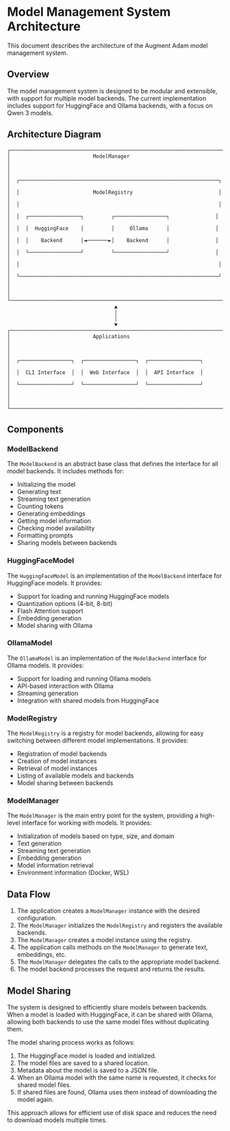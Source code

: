 # Model Management System Architecture

This document describes the architecture of the Augment Adam model management system.

## Overview

The model management system is designed to be modular and extensible, with support for multiple model backends. The current implementation includes support for HuggingFace and Ollama backends, with a focus on Qwen 3 models.

## Architecture Diagram

```
┌───────────────────────────────────────────────────────────────────────┐
│                           ModelManager                                 │
│                                                                       │
│  ┌─────────────────────────────────────────────────────────────────┐  │
│  │                        ModelRegistry                            │  │
│  │                                                                 │  │
│  │  ┌─────────────────┐         ┌─────────────────┐               │  │
│  │  │  HuggingFace    │         │     Ollama      │               │  │
│  │  │    Backend      │◄───────►│    Backend      │               │  │
│  │  └─────────────────┘         └─────────────────┘               │  │
│  │                                                                 │  │
│  └─────────────────────────────────────────────────────────────────┘  │
│                                                                       │
└───────────────────────────────────────────────────────────────────────┘
                                   ▲
                                   │
                                   │
                                   ▼
┌───────────────────────────────────────────────────────────────────────┐
│                           Applications                                 │
│                                                                       │
│  ┌─────────────────┐  ┌─────────────────┐  ┌─────────────────┐        │
│  │  CLI Interface  │  │  Web Interface  │  │  API Interface  │        │
│  └─────────────────┘  └─────────────────┘  └─────────────────┘        │
│                                                                       │
└───────────────────────────────────────────────────────────────────────┘
```

## Components

### ModelBackend

The `ModelBackend` is an abstract base class that defines the interface for all model backends. It includes methods for:

- Initializing the model
- Generating text
- Streaming text generation
- Counting tokens
- Generating embeddings
- Getting model information
- Checking model availability
- Formatting prompts
- Sharing models between backends

### HuggingFaceModel

The `HuggingFaceModel` is an implementation of the `ModelBackend` interface for HuggingFace models. It provides:

- Support for loading and running HuggingFace models
- Quantization options (4-bit, 8-bit)
- Flash Attention support
- Embedding generation
- Model sharing with Ollama

### OllamaModel

The `OllamaModel` is an implementation of the `ModelBackend` interface for Ollama models. It provides:

- Support for loading and running Ollama models
- API-based interaction with Ollama
- Streaming generation
- Integration with shared models from HuggingFace

### ModelRegistry

The `ModelRegistry` is a registry for model backends, allowing for easy switching between different model implementations. It provides:

- Registration of model backends
- Creation of model instances
- Retrieval of model instances
- Listing of available models and backends
- Model sharing between backends

### ModelManager

The `ModelManager` is the main entry point for the system, providing a high-level interface for working with models. It provides:

- Initialization of models based on type, size, and domain
- Text generation
- Streaming text generation
- Embedding generation
- Model information retrieval
- Environment information (Docker, WSL)

## Data Flow

1. The application creates a `ModelManager` instance with the desired configuration.
2. The `ModelManager` initializes the `ModelRegistry` and registers the available backends.
3. The `ModelManager` creates a model instance using the registry.
4. The application calls methods on the `ModelManager` to generate text, embeddings, etc.
5. The `ModelManager` delegates the calls to the appropriate model backend.
6. The model backend processes the request and returns the results.

## Model Sharing

The system is designed to efficiently share models between backends. When a model is loaded with HuggingFace, it can be shared with Ollama, allowing both backends to use the same model files without duplicating them.

The model sharing process works as follows:

1. The HuggingFace model is loaded and initialized.
2. The model files are saved to a shared location.
3. Metadata about the model is saved to a JSON file.
4. When an Ollama model with the same name is requested, it checks for shared model files.
5. If shared files are found, Ollama uses them instead of downloading the model again.

This approach allows for efficient use of disk space and reduces the need to download models multiple times.
